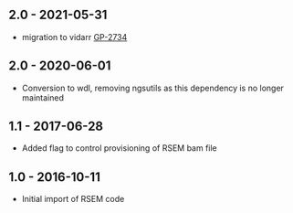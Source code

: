## 2.0 - 2021-05-31
- migration to vidarr [GP-2734](https://jira.oicr.on.ca/browse/GP-2734)
## 2.0 - 2020-06-01
- Conversion to wdl, removing ngsutils as this dependency is no longer maintained
## 1.1 - 2017-06-28
- Added flag to control provisioning of RSEM bam file
## 1.0 - 2016-10-11
- Initial import of RSEM code
